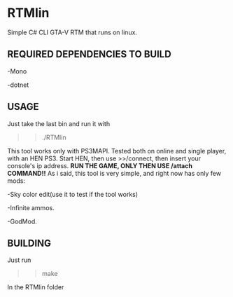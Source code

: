 # RTMlin
Simple C# CLI GTA-V RTM that runs on linux.
## REQUIRED DEPENDENCIES TO BUILD
-Mono

-dotnet
## USAGE
Just take the last bin and run it with 

>>./RTMlin  

This tool works only with PS3MAPI. Tested both on online and single player, with an HEN PS3.
Start HEN, then use >>/connect, then insert your console's ip address. **RUN THE GAME, ONLY THEN USE /attach COMMAND!!**
As i said, this tool is very simple, and right now has only few mods:

-Sky color edit(use it to test if the tool works)

-Infinite ammos.

-GodMod.

## BUILDING

Just run

>>make

In the RTMlin folder



